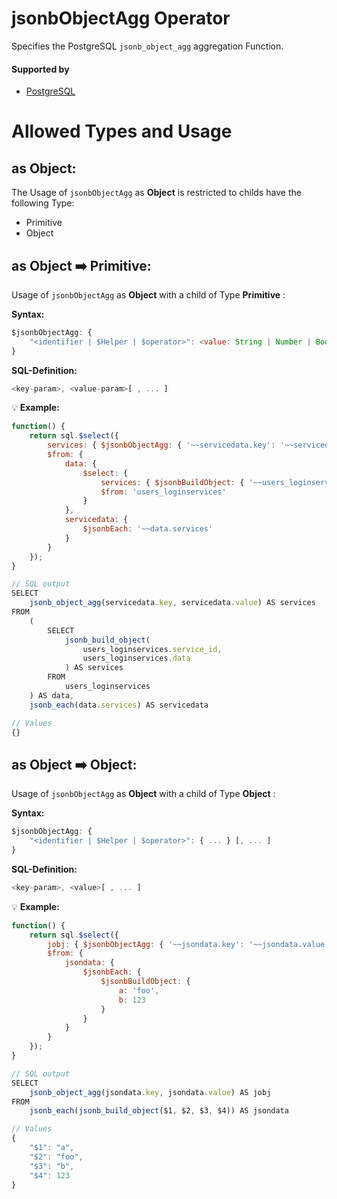 # jsonbObjectAgg Operator
Specifies the PostgreSQL `jsonb_object_agg` aggregation Function.

#### Supported by
- [PostgreSQL](https://www.postgresql.org/docs/10/static/functions-aggregate.html)

# Allowed Types and Usage

## as Object:

The Usage of `jsonbObjectAgg` as **Object** is restricted to childs have the following Type:

- Primitive
- Object

## as Object :arrow_right: Primitive:

Usage of `jsonbObjectAgg` as **Object** with a child of Type **Primitive** :

**Syntax:**

```javascript
$jsonbObjectAgg: {
    "<identifier | $Helper | $operator>": <value: String | Number | Boolean> [, ... ]
}
```

**SQL-Definition:**
```javascript
<key-param>, <value-param>[ , ... ]
```

:bulb: **Example:**
```javascript
function() {
    return sql.$select({
        services: { $jsonbObjectAgg: { '~~servicedata.key': '~~servicedata.value' } },
        $from: {
            data: {
                $select: {
                    services: { $jsonbBuildObject: { '~~users_loginservices.service_id': '~~users_loginservices.data' } },
                    $from: 'users_loginservices'
                }
            },
            servicedata: {
                $jsonbEach: '~~data.services'
            }
        }
    });
}

// SQL output
SELECT
    jsonb_object_agg(servicedata.key, servicedata.value) AS services
FROM
    (
        SELECT
            jsonb_build_object(
                users_loginservices.service_id,
                users_loginservices.data
            ) AS services
        FROM
            users_loginservices
    ) AS data,
    jsonb_each(data.services) AS servicedata

// Values
{}
```
## as Object :arrow_right: Object:

Usage of `jsonbObjectAgg` as **Object** with a child of Type **Object** :

**Syntax:**

```javascript
$jsonbObjectAgg: {
    "<identifier | $Helper | $operator>": { ... } [, ... ]
}
```

**SQL-Definition:**
```javascript
<key-param>, <value>[ , ... ]
```

:bulb: **Example:**
```javascript
function() {
    return sql.$select({
        jobj: { $jsonbObjectAgg: { '~~jsondata.key': '~~jsondata.value' } },
        $from: {
            jsondata: {
                $jsonbEach: {
                    $jsonbBuildObject: {
                        a: 'foo',
                        b: 123
                    }
                }
            }
        }
    });
}

// SQL output
SELECT
    jsonb_object_agg(jsondata.key, jsondata.value) AS jobj
FROM
    jsonb_each(jsonb_build_object($1, $2, $3, $4)) AS jsondata

// Values
{
    "$1": "a",
    "$2": "foo",
    "$3": "b",
    "$4": 123
}
```
